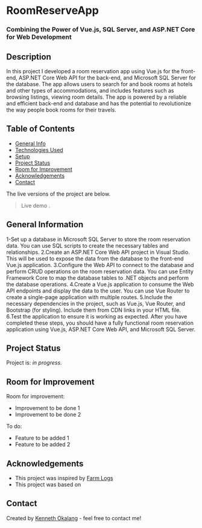 # RoomReserveApp

### Combining the Power of Vue.js, SQL Server, and ASP.NET Core for Web Development


## Description

In this project I developed a room reservation app using Vue.js for the front-end, ASP.NET Core Web API for the back-end, and Microsoft SQL Server for the database. The app allows users to search for and book rooms at hotels and other types of accommodations, and includes features such as browsing listings, viewing room details. The app is powered by a reliable and efficient back-end and database and has the potential to revolutionize the way people book rooms for their travels. 

## Table of Contents
* [General Info](#general-info)
* [Technologies Used](#technologies-used)
* [Setup](#setup)
* [Project Status](#project-status)
* [Room for Improvement](#room-for-improvement)
* [Acknowledgements](#acknowledgements)
* [Contact](#contact)                                                                                               
 <!--* [Screenshots](#screenshots)-->                                           
 <!--* [Features](#features)-->
  <!-- * [License](#license) -->
  
  The live versions of the project are below.
> Live demo [](https://www.example.com). <!-- If you have the project hosted somewhere, include the link here. -->





## General Information


<!-- ## Features


## Technologies Used
- Visual Studio - 2022
- .NET 6 
- SQL Server 2019
- Vue (CDN)
- Bootstrap 4
- RESTful Web API

## Setup
<!--Project requirements/dependencies list. A requirements.txt or a Pipfile.lock file perhaps and its location.

How to install / setup one's local environment / get started with the project.-->
1-Set up a database in Microsoft SQL Server to store the room reservation data. You can use SQL scripts to create the necessary tables and relationships.
2.Create an ASP.NET Core Web API project in Visual Studio. This will be used to expose the data from the database to the front-end Vue.js application.
3.Configure the Web API to connect to the database and perform CRUD operations on the room reservation data. You can use Entity Framework Core to map the database tables to .NET objects and perform the database operations.
4.Create a Vue.js application to consume the Web API endpoints and display the data to the user. You can use Vue Router to create a single-page application with multiple routes.
5.Include the necessary dependencies in the project, such as Vue.js, Vue Router, and Bootstrap (for styling). Include them from CDN links in your HTML file.
6.Test the application to ensure it is working as expected.
After you have completed these steps, you should have a fully functional room reservation application using Vue.js, ASP.NET Core Web API, and Microsoft SQL Server.



## Project Status
Project is: _in progress_.


## Room for Improvement


Room for improvement:
- Improvement to be done 1
- Improvement to be done 2

To do:
- Feature to be added 1
- Feature to be added 2


## Acknowledgements

- This project was inspired by [Farm Logs]()
- This project was based on 


## Contact
Created by [Kenneth Okalang](https://okalangkenneth.com) - feel free to contact me!


<!-- Optional -->
<!-- ## License -->
<!-- This project is open source and available under the [... License](). -->

<!-- You don't have to include all sections - just the one's relevant to your project -->
